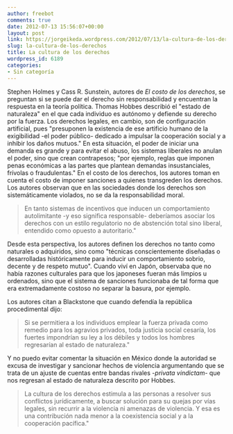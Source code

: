 ```yaml
---
author: freebot
comments: true
date: 2012-07-13 15:56:07+00:00
layout: post
link: https://jorgeikeda.wordpress.com/2012/07/13/la-cultura-de-los-derechos/
slug: la-cultura-de-los-derechos
title: La cultura de los derechos
wordpress_id: 6189
categories:
- Sin categoría
---
```


Stephen Holmes y Cass R. Sunstein, autores de _El costo de los derechos_, se preguntan si se puede dar el derecho sin responsabilidad y encuentran la respuesta en la teoría política. Thomas Hobbes describió el "estado de naturaleza" en el que cada individuo es autónomo y defiende su derecho por la fuerza. Los derechos legales, en cambio, son de configuración artificial, pues "presuponen la existencia de ese artificio humano de la exigibilidad -el poder público- dedicado a impulsar la cooperación social y a inhibir los daños mutuos."
En esta situación, el poder de iniciar una demanda es grande y para evitar el abuso, los sistemas liberales no anulan el poder, sino que crean contrapesos; "por ejemplo, reglas que imponen penas económicas a las partes que plantean demandas insustanciales, frívolas o fraudulentas."
En el costo de los derechos, los autores toman en cuenta el costo de imponer sanciones a quienes transgreden los derechos. Los autores observan que en las sociedades donde los derechos son sistemáticamente violados, no se da la responsabilidad moral. 




<blockquote>En tanto sistemas de incentivos que inducen un comportamiento autolimitante -y eso significa responsable- deberíamos asociar los derechos con un estilo regulatorio no de abstención total sino liberal, entendido como opuesto a autoritario."</blockquote>



Desde esta perspectiva, los autores definen los derechos no tanto como naturales o adquiridos, sino como "técnicas conscientemente diseñadas o desarrolladas históricamente para inducir un comportamiento sobrio, decente y de respeto mutuo". 
Cuando viví en Japón, observaba que no había razones culturales para que los japoneses fueran más limpios u ordenados, sino que el sistema de sanciones funcionaba de tal forma que era extremadamente costoso no separar la basura, por ejemplo. 

Los autores citan a Blackstone que cuando defendía la república procedimental dijo:




<blockquote>Si se permitiera a los individuos emplear la fuerza privada como remedio para los agravios privados, toda justicia social cesaría, los fuertes impondrían su ley a los débiles y todos los hombres regresarían al estado de naturaleza."</blockquote>



Y no puedo evitar comentar la situación en México donde la autoridad se excusa de investigar y sancionar hechos de violencia argumentando que se trata de un ajuste de cuentas entre bandas rivales -_privata vindictam_- que nos regresan al estado de naturaleza descrito por Hobbes. 





<blockquote>La cultura de los derechos estimula a las personas a resolver sus conflictos jurídicamente, a buscar solución para su quejas por vías legales, sin recurrir a la violencia ni amenazas de violencia. Y esa es una contribución nada menor a la coexistencia social y a la cooperación pacífica."</blockquote>




